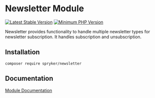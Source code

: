 # Newsletter Module
[![Latest Stable Version](https://poser.pugx.org/spryker/newsletter/v/stable.svg)](https://packagist.org/packages/spryker/newsletter)
[![Minimum PHP Version](https://img.shields.io/badge/php-%3E%3D%207.4-8892BF.svg)](https://php.net/)

Newsletter provides functionality to handle multiple newsletter types for newsletter subscription. It handles subscription and unsubscription.

## Installation

```
composer require spryker/newsletter
```

## Documentation

[Module Documentation](https://academy.spryker.com/developing_with_spryker/module_guide/modules.html)
